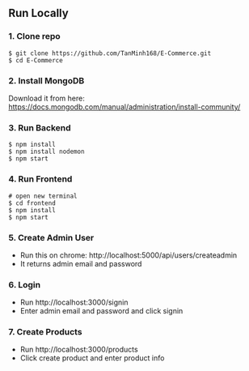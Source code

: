 
## Run Locally

### 1. Clone repo

```
$ git clone https://github.com/TanMinh168/E-Commerce.git
$ cd E-Commerce
```

### 2. Install MongoDB

Download it from here: https://docs.mongodb.com/manual/administration/install-community/

### 3. Run Backend

```
$ npm install
$ npm install nodemon
$ npm start
```

### 4. Run Frontend

```
# open new terminal
$ cd frontend
$ npm install
$ npm start
```

### 5. Create Admin User

- Run this on chrome: http://localhost:5000/api/users/createadmin
- It returns admin email and password

### 6. Login

- Run http://localhost:3000/signin
- Enter admin email and password and click signin

### 7. Create Products

- Run http://localhost:3000/products
- Click create product and enter product info


